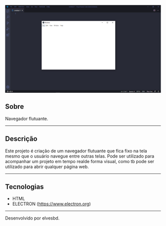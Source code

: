 
<img src="public/nav.png">

##  Sobre
Navegador flutuante.

---

## Descrição
Este projeto é criação de um navegador flutuante que fica fixo na tela mesmo que o usuário navegue entre outras telas. Pode ser utilizado para acompanhar um projeto em tempo realde forma visual, como tb pode ser utilizado para abrir qualquer página web.

---

## Tecnologias
- HTML
- ELECTRON (https://www.electron.org)

---

Desenvolvido por elvesbd.